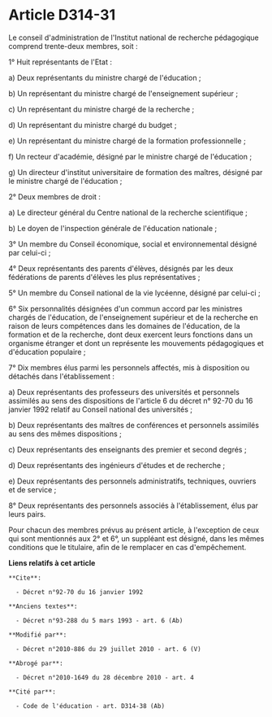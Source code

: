 # Article D314-31

Le conseil d'administration de l'Institut national de recherche pédagogique comprend trente-deux membres, soit : 

1° Huit représentants de l'Etat : 

a) Deux représentants du ministre chargé de l'éducation ; 

b) Un représentant du ministre chargé de l'enseignement supérieur ; 

c) Un représentant du ministre chargé de la recherche ; 

d) Un représentant du ministre chargé du budget ; 

e) Un représentant du ministre chargé de la formation professionnelle ; 

f) Un recteur d'académie, désigné par le ministre chargé de l'éducation ; 

g) Un directeur d'institut universitaire de formation des maîtres, désigné par le ministre chargé de l'éducation ; 

2° Deux membres de droit : 

a) Le directeur général du Centre national de la recherche scientifique ; 

b) Le doyen de l'inspection générale de l'éducation nationale ; 

3° Un membre du   Conseil économique, social et environnemental désigné par celui-ci ; 

4° Deux représentants des parents d'élèves, désignés par les deux fédérations de parents d'élèves les plus représentatives ; 

5° Un membre du Conseil national de la vie lycéenne, désigné par celui-ci ; 

6° Six personnalités désignées d'un commun accord par les ministres chargés de l'éducation, de l'enseignement supérieur et de
la recherche en raison de leurs compétences dans les domaines de l'éducation, de la formation et de la recherche, dont deux
exercent leurs fonctions dans un organisme étranger et dont un représente les mouvements pédagogiques et d'éducation
populaire ; 

7° Dix membres élus parmi les personnels affectés, mis à disposition ou détachés dans l'établissement : 

a) Deux représentants des professeurs des universités et personnels assimilés au sens des dispositions de l'article 6 du
décret n° 92-70 du 16 janvier 1992 relatif au Conseil national des universités ; 

b) Deux représentants des maîtres de conférences et personnels assimilés au sens des mêmes dispositions ; 

c) Deux représentants des enseignants des premier et second degrés ; 

d) Deux représentants des ingénieurs d'études et de recherche ; 

e) Deux représentants des personnels administratifs, techniques, ouvriers et de service ; 

8° Deux représentants des personnels associés à l'établissement, élus par leurs pairs. 

Pour chacun des membres prévus au présent article, à l'exception de ceux qui sont mentionnés aux 2° et 6°, un suppléant est
désigné, dans les mêmes conditions que le titulaire, afin de le remplacer en cas d'empêchement.

**Liens relatifs à cet article**

	**Cite**:

	  - Décret n°92-70 du 16 janvier 1992

	**Anciens textes**:

	  - Décret n°93-288 du 5 mars 1993 - art. 6 (Ab)

	**Modifié par**:

	  - Décret n°2010-886 du 29 juillet 2010 - art. 6 (V)

	**Abrogé par**:

	  - Décret n°2010-1649 du 28 décembre 2010 - art. 4

	**Cité par**:

	  - Code de l'éducation - art. D314-38 (Ab)
